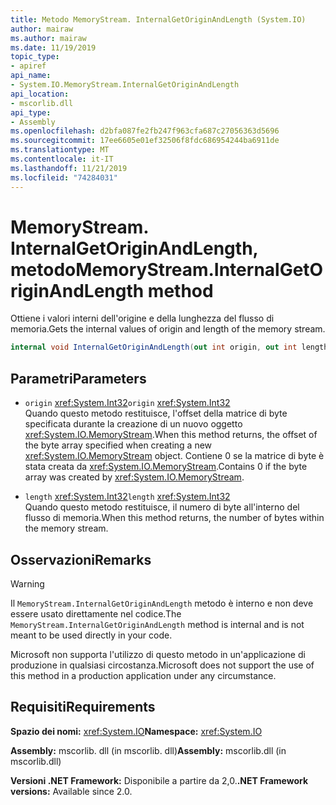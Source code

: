 ```yaml
---
title: Metodo MemoryStream. InternalGetOriginAndLength (System.IO)
author: mairaw
ms.author: mairaw
ms.date: 11/19/2019
topic_type:
- apiref
api_name:
- System.IO.MemoryStream.InternalGetOriginAndLength
api_location:
- mscorlib.dll
api_type:
- Assembly
ms.openlocfilehash: d2bfa087fe2fb247f963cfa687c27056363d5696
ms.sourcegitcommit: 17ee6605e01ef32506f8fdc686954244ba6911de
ms.translationtype: MT
ms.contentlocale: it-IT
ms.lasthandoff: 11/21/2019
ms.locfileid: "74284031"
---
```

# <a name="memorystreaminternalgetoriginandlength-method"></a><span data-ttu-id="1b814-102">MemoryStream. InternalGetOriginAndLength, metodo</span><span class="sxs-lookup"><span data-stu-id="1b814-102">MemoryStream.InternalGetOriginAndLength method</span></span>

<span data-ttu-id="1b814-103">Ottiene i valori interni dell'origine e della lunghezza del flusso di memoria.</span><span class="sxs-lookup"><span data-stu-id="1b814-103">Gets the internal values of origin and length of the memory stream.</span></span>

```csharp
internal void InternalGetOriginAndLength(out int origin, out int length)
```

## <a name="parameters"></a><span data-ttu-id="1b814-104">Parametri</span><span class="sxs-lookup"><span data-stu-id="1b814-104">Parameters</span></span>

- <span data-ttu-id="1b814-105">`origin` <xref:System.Int32></span><span class="sxs-lookup"><span data-stu-id="1b814-105">`origin` <xref:System.Int32></span></span>\
  <span data-ttu-id="1b814-106">Quando questo metodo restituisce, l'offset della matrice di byte specificata durante la creazione di un nuovo oggetto <xref:System.IO.MemoryStream>.</span><span class="sxs-lookup"><span data-stu-id="1b814-106">When this method returns, the offset of the byte array specified when creating a new <xref:System.IO.MemoryStream> object.</span></span> <span data-ttu-id="1b814-107">Contiene 0 se la matrice di byte è stata creata da <xref:System.IO.MemoryStream>.</span><span class="sxs-lookup"><span data-stu-id="1b814-107">Contains 0 if the byte array was created by <xref:System.IO.MemoryStream>.</span></span>

- <span data-ttu-id="1b814-108">`length` <xref:System.Int32></span><span class="sxs-lookup"><span data-stu-id="1b814-108">`length` <xref:System.Int32></span></span>\
  <span data-ttu-id="1b814-109">Quando questo metodo restituisce, il numero di byte all'interno del flusso di memoria.</span><span class="sxs-lookup"><span data-stu-id="1b814-109">When this method returns, the number of bytes within the memory stream.</span></span>

## <a name="remarks"></a><span data-ttu-id="1b814-110">Osservazioni</span><span class="sxs-lookup"><span data-stu-id="1b814-110">Remarks</span></span>

> [!WARNING]
> <span data-ttu-id="1b814-111">Il `MemoryStream.InternalGetOriginAndLength` metodo è interno e non deve essere usato direttamente nel codice.</span><span class="sxs-lookup"><span data-stu-id="1b814-111">The `MemoryStream.InternalGetOriginAndLength` method is internal and is not meant to be used directly in your code.</span></span>
>
> <span data-ttu-id="1b814-112">Microsoft non supporta l'utilizzo di questo metodo in un'applicazione di produzione in qualsiasi circostanza.</span><span class="sxs-lookup"><span data-stu-id="1b814-112">Microsoft does not support the use of this method in a production application under any circumstance.</span></span>

## <a name="requirements"></a><span data-ttu-id="1b814-113">Requisiti</span><span class="sxs-lookup"><span data-stu-id="1b814-113">Requirements</span></span>

<span data-ttu-id="1b814-114">**Spazio dei nomi:** <xref:System.IO></span><span class="sxs-lookup"><span data-stu-id="1b814-114">**Namespace:** <xref:System.IO></span></span>

<span data-ttu-id="1b814-115">**Assembly:** mscorlib. dll (in mscorlib. dll)</span><span class="sxs-lookup"><span data-stu-id="1b814-115">**Assembly:** mscorlib.dll (in mscorlib.dll)</span></span>

<span data-ttu-id="1b814-116">**Versioni .NET Framework:** Disponibile a partire da 2,0.</span><span class="sxs-lookup"><span data-stu-id="1b814-116">**.NET Framework versions:** Available since 2.0.</span></span>
